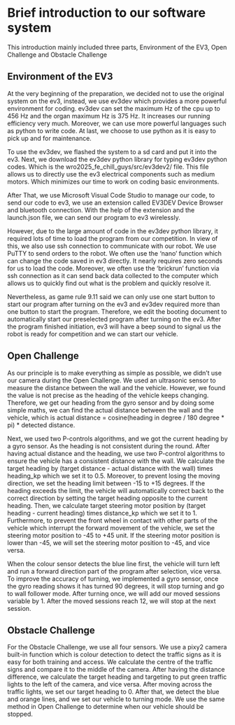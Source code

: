 Brief introduction to our software system
====

This introduction mainly included three parts, Environment of the EV3, Open Challenge and Obstacle Challenge

## Environment of the EV3

At the very beginning of the preparation, we decided not to use the original system on the ev3, instead, we use ev3dev which provides a more powerful environment for coding. ev3dev can set the maximum Hz of the cpu up to 456 Hz and the organ maximum Hz is 375 Hz. It increases our running efficiency very much. Moreover, we can use more powerful languages such as python to write code. At last, we choose to use python as it is easy to pick up and for maintenance. 

To use the ev3dev, we flashed the system to a sd card and put it into the ev3. Next, we download the ev3dev python library for typing ev3dev python codes. Which is the wro2025_fe_chill_guys/src/ev3dev2/ file. This file allows us to directly use the ev3 electrical components such as medium motors. Which minimizes our time to work on coding basic environments. 

After That, we use Microsoft Visual Code Studio to manage our code, to send our code to ev3, we use an extension called EV3DEV Device Browser and bluetooth connection. With the help of the extension and the launch.json file, we can send our program to ev3 wirelessly. 

However, due to the large amount of code in the ev3dev python library, it required lots of time to load the program from our competition. In view of this, we also use ssh connection to communicate with our robot. We use PuTTY to send orders to the robot. We often use the ‘nano’ function which can change the code saved in ev3 directly. It nearly requires zero seconds for us to load the code. Moreover, we often use the ‘brickrun’ function via ssh connection as it can send back data collected to the computer which allows us to quickly find out what is the problem and quickly resolve it.

Nevertheless, as game rule 9.11 said we can only use one start button to start our program after turning on the ev3 and ev3dev required more than one button to start the program. Therefore, we edit the booting document to automatically start our preselected program after turning on the ev3. After the program finished initiation, ev3 will have a beep sound to signal us the robot is ready for competition and we can start our vehicle.


## Open Challenge

As our principle is to make everything as simple as possible, we didn’t use our camera during the Open Challenge. We used an ultrasonic sensor to measure the distance between the wall and the vehicle. However, we found the value is not precise as the heading of the vehicle keeps changing. Therefore, we get our heading from the gyro sensor and by doing some simple maths, we can find the actual distance between the wall and the vehicle, which is actual distance = cosine(heading in degree / 180 degree * pi) * detected distance.

Next, we used two P-controls algorithms, and we got the current heading by a gyro sensor. As the heading is not consistent during the round. After having actual distance and the heading, we use two P-control algorithms to ensure the vehicle has a consistent distance with the wall. We calculate the target heading by (target distance - actual distance with the wall) times heading_kp which we set it to 0.5. Moreover, to prevent losing the moving direction, we set the heading limit between -15 to +15 degrees. If the heading exceeds the limit, the vehicle will automatically correct back to the correct direction by setting the target heading opposite to the current heading. Then, we calculate target steering motor position by (target heading - current heading) times distance_kp which we set it to 1. Furthermore, to prevent the front wheel in contact with other parts of the vehicle which interrupt the forward movement of the vehicle, we set the steering motor position to -45 to +45 unit. If the steering motor position is lower than -45, we will set the steering motor position to -45, and vice versa.

When the colour sensor detects the blue line first, the vehicle will turn left and run a forward direction part of the program after selection, vice versa. To improve the accuracy of turning, we implemented a gyro sensor, once the gyro reading shows it has turned 90 degrees, it will stop turning and go to wall follower mode. After turning once, we will add our moved sessions variable by 1. After the moved sessions reach 12, we will stop at the next session.


## Obstacle Challenge

For the Obstacle Challenge, we use all four sensors. We use a pixy2 camera built-in function which is colour detection to detect the traffic signs as it is easy for both training and access. We calculate the centre of the traffic signs and compare it to the middle of the camera. After having the distance difference, we calculate the target heading and targeting to put green traffic lights to the left of the camera, and vice versa. After moving across the traffic lights, we set our target heading to 0. After that, we detect the blue and orange lines, and we set our vehicle to turning mode. We use the same method in Open Challenge to determine when our vehicle should be stopped.
